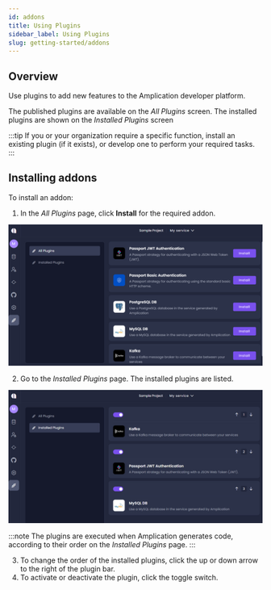 ```yaml
---
id: addons
title: Using Plugins
sidebar_label: Using Plugins 
slug: getting-started/addons 
---
```



## Overview 
Use  plugins to add new features to the Amplication developer platform.

The published plugins are available on the _All Plugins_ screen.
The installed plugins are shown on the _Installed Plugins_ screen
 

:::tip
If you or your organization require a specific function, install an existing plugin (if it exists), or develop one to perform your required tasks.
:::

## Installing addons
 To install an addon:
 1. In the _All Plugins_ page, click **Install** for the required addon. 

![](./assets/all-addons.png)

2. Go to the _Installed Plugins_ page. The installed plugins are listed. 

![](./assets/installed-plugins.png)

:::note
The plugins are executed when Amplication generates code, according to their order on the _Installed Plugins_ page.
:::

3. To change the order of the installed plugins, click the up or down arrow to the right of the plugin bar.
4. To activate or deactivate the plugin, click the toggle switch. 





